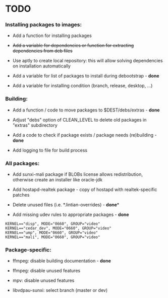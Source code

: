 # TODO

### Installing packages to images:

* Add a function for installing packages

* ~~Add a variable for dependencies or function for extracting dependencies from deb files~~

* Use aptly to create local repository: this will allow solving dependencies on installation automatically

* Add a variable for list of packages to install during debootstrap - **done**

* Add a variable for installing condition (branch, release, desktop, ...)


### Building:

* Add a function / code to move packages to $DEST/debs/extras - **done**

* Adjust "debs" option of CLEAN_LEVEL to delete old packages in "extras" subdirectory

* Add a code to check if package exists / package needs (re)building - **done**

* Add logging to file for build process

### All packages:

* Add sunxi-mali package if BLOBs license allows redistribution, otherwise create an installer like oracle-jdk

* Add hostapd-realtek package - copy of hostapd with realtek-specific patches

* Delete unused files (i.e. \*.lintian-overrides) - **done***

* Add missing udev rules to appropriate packages - **done**

```
KERNEL=="disp", MODE="0660", GROUP="video"
KERNEL=="cedar_dev", MODE="0660", GROUP="video"
KERNEL=="ump", MODE="0660", GROUP="video"
KERNEL=="mali", MODE="0660", GROUP="video"
```


### Package-specific:

* ffmpeg: disable building documentation - **done**

* ffmpeg: disable unused features

* mpv: disable unused features

* libvdpau-sunxi: select branch (master or dev)
